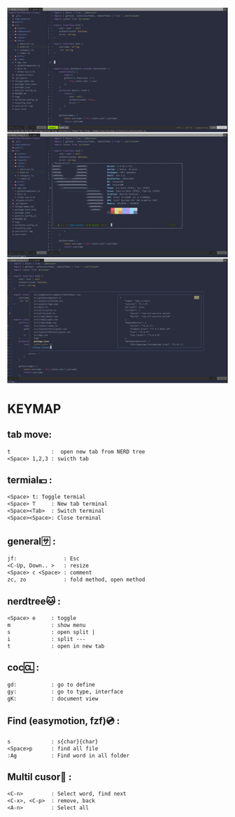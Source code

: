 ![alt text](https://github.com/letieu/nvim/blob/master/images/1.png?raw=true)
![alt text](https://github.com/letieu/nvim/blob/master/images/2.png?raw=true)
![alt text](https://github.com/letieu/nvim/blob/master/images/3.png?raw=true)




# KEYMAP
## tab move: 
```
t             :  open new tab from NERD tree
<Space> 1,2,3 : swicth tab
```
## termial💴 :
```
<Space> t: Toggle termial
<Space> T     : New tab terminal
<Space><Tab>  : Switch terminal
<Space><Space>: Close terminal
```
## general🈂 :
```
jf:               : Esc
<C-Up, Down.. >   : resize
<Space> c <Space> : comment
zc, zo            : fold method, open method
```
## nerdtree🐱 :
```
<Space> e     : toggle
m             : show menu
s             : open split | 
i             : split ---
t             : open in new tab
```

## coc🆑 :
```
gd:           : go to define
gy:           : go to type, interface
gK:           : document view
```

## Find (easymotion, fzf)💿 :
```
s             : s{char}{char}
<Space>p      : find all file
:Ag           : Find word in all folder
```
## Multil cusor📠 : 
```
<C-n>         : Select word, find next
<C-x>, <C-p>  : remove, back 
<A-n>         : Select all
```
